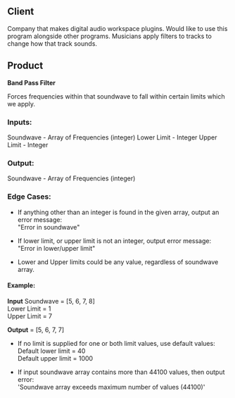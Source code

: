 ## Client
Company that makes digital audio workspace plugins.
Would like to use this program alongside other programs.
Musicians apply filters to tracks to change how that track sounds.

## Product
**Band Pass Filter** <p>
Forces frequencies within that soundwave to fall within certain limits which we
 apply.

### Inputs:
Soundwave - Array of Frequencies (integer)
Lower Limit - Integer
Upper Limit - Integer


### Output:
Soundwave - Array of Frequencies (integer)

### Edge Cases:
- If anything other than an integer is found in the given array, output an error message: <br>
"Error in soundwave"

- If lower limit, or upper limit is not an integer, output error message: <br>
"Error in lower/upper limit"

- Lower and Upper limits could be any value, regardless of soundwave array.

#### Example: <p>
**Input**
Soundwave = [5, 6, 7, 8] <br>
Lower Limit = 1 <br>
Upper Limit = 7 <br>

**Output** = [5, 6, 7, 7]

- If no limit is supplied for one or both limit values, use default values: <br>
Default lower limit = 40 <br>
Default upper limit = 1000 <br>

- If input soundwave array contains more than 44100 values, then output error: <br>
'Soundwave array exceeds maximum number of values (44100)'
